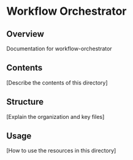 # Workflow Orchestrator

## Overview

Documentation for workflow-orchestrator

## Contents

[Describe the contents of this directory]

## Structure

[Explain the organization and key files]

## Usage

[How to use the resources in this directory]

